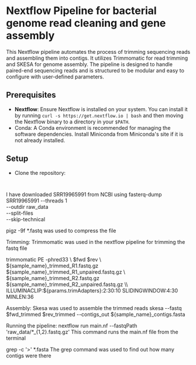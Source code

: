 # Nextflow Pipeline for bacterial genome read cleaning and gene assembly

This Nextflow pipeline automates the process of trimming sequencing reads and assembling them into contigs. It utilizes Trimmomatic for read trimming and SKESA for genome assembly. The pipeline is designed to handle paired-end sequencing reads and is structured to be modular and easy to configure with user-defined parameters.

## Prerequisites
- **Nextflow**: Ensure Nextflow is installed on your system. You can install it by running `curl -s https://get.nextflow.io | bash` and then moving the Nextflow binary to a directory in your `$PATH`.
- Conda: A Conda environment is recommended for managing the software dependencies. Install Miniconda from Miniconda's site if it is not already installed.

## Setup
- Clone the repository:
  ```bash
  


I have downloaded SRR19965991 from NCBI using fasterq-dump \
 SRR19965991 
 --threads 1 \
 --outdir raw_data \
 --split-files \
 --skip-technical
 
pigz -9f *.fastq was used to compress the file

Trimming:
Trimmomatic was used in the nextflow pipeline for trimming the fastq file

trimmomatic PE -phred33 \\
        $fwd $rev \\
        ${sample_name}_trimmed_R1.fastq.gz ${sample_name}_trimmed_R1_unpaired.fastq.gz \\
        ${sample_name}_trimmed_R2.fastq.gz ${sample_name}_trimmed_R2_unpaired.fastq.gz \\
        ILLUMINACLIP:${params.trimAdapters}:2:30:10 SLIDINGWINDOW:4:30 MINLEN:36

Assembly:
Skesa was used to assemble the trimmed reads 
skesa --fastq $fwd_trimmed $rev_trimmed --contigs_out ${sample_name}_contigs.fasta

Running the pipeline:
 nextflow run main.nf --fastqPath 'raw_data/*_{1,2}.fastq.gz'
 This command runs the main.nf file from the terminal
 
 grep -c '>' *.fasta The grep command was used to find out how many contigs were there
 
 
